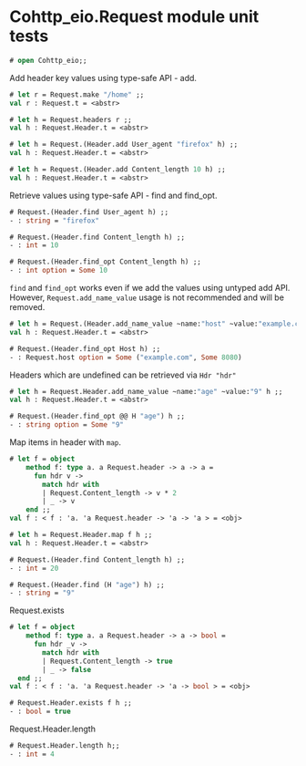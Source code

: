 # Cohttp_eio.Request module unit tests

```ocaml
# open Cohttp_eio;;
```

Add header key values using type-safe API - add.

```ocaml
# let r = Request.make "/home" ;;
val r : Request.t = <abstr>

# let h = Request.headers r ;;
val h : Request.Header.t = <abstr>

# let h = Request.(Header.add User_agent "firefox" h) ;;
val h : Request.Header.t = <abstr>

# let h = Request.(Header.add Content_length 10 h) ;;
val h : Request.Header.t = <abstr>
```

Retrieve values using type-safe API - find and find_opt.

```ocaml
# Request.(Header.find User_agent h) ;;
- : string = "firefox"

# Request.(Header.find Content_length h) ;;
- : int = 10

# Request.(Header.find_opt Content_length h) ;;
- : int option = Some 10
```

`find` and `find_opt` works even if we add the values using untyped add API. However, 
`Request.add_name_value` usage is not recommended and will be removed.

```ocaml
# let h = Request.(Header.add_name_value ~name:"host" ~value:"example.com:8080" h) ;;
val h : Request.Header.t = <abstr>

# Request.(Header.find_opt Host h) ;;
- : Request.host option = Some ("example.com", Some 8080)
```

Headers which are undefined can be retrieved via `Hdr "hdr"`

```ocaml
# let h = Request.Header.add_name_value ~name:"age" ~value:"9" h ;;
val h : Request.Header.t = <abstr>

# Request.(Header.find_opt @@ H "age") h ;;
- : string option = Some "9"
```

Map items in header with `map`.

```ocaml
# let f = object
    method f: type a. a Request.header -> a -> a =
      fun hdr v ->
        match hdr with
        | Request.Content_length -> v * 2
        | _ -> v
    end ;;
val f : < f : 'a. 'a Request.header -> 'a -> 'a > = <obj>

# let h = Request.Header.map f h ;; 
val h : Request.Header.t = <abstr>

# Request.(Header.find Content_length h) ;;
- : int = 20

# Request.(Header.find (H "age") h) ;;
- : string = "9"
```

Request.exists

```ocaml
# let f = object
    method f: type a. a Request.header -> a -> bool =
      fun hdr _v ->
        match hdr with
        | Request.Content_length -> true
        | _ -> false
  end ;;
val f : < f : 'a. 'a Request.header -> 'a -> bool > = <obj>

# Request.Header.exists f h ;;
- : bool = true
```

Request.Header.length

```ocaml
# Request.Header.length h;;
- : int = 4
```
